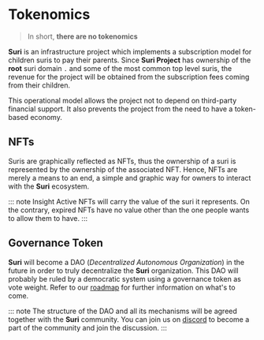 # Tokenomics

> In short, **there are no tokenomics**

**Suri** is an infrastructure project which implements a subscription model for children suris to pay their parents.
Since **Suri Project** has ownership of the **root** suri domain `.` and some of the most common top level suris, the
revenue for the project will be obtained from the subscription fees coming from their children.

This operational model allows the project not to depend on third-party financial support. It also prevents the project
from the need to have a token-based economy.

## NFTs

Suris are graphically reflected as NFTs, thus the ownership of a suri is represented by the ownership of the associated
NFT. Hence, NFTs are merely a means to an end, a simple and graphic way for owners to interact with the **Suri**
ecosystem.

::: note Insight
Active NFTs will carry the value of the suri it represents. On the contrary, expired NFTs have no value other than the
one people wants to allow them to have.
:::

## Governance Token

**Suri** will become a DAO (_Decentralized Autonomous Organization_) in the future in order to truly decentralize
the **Suri** organization. This DAO will probably be ruled by a democratic system using a governance token as vote
weight. Refer to our [roadmap](/en/roadmap#phase-3-real-decentralization) for further information on what's to come.

::: note
The structure of the DAO and all its mechanisms will be agreed together with the **Suri** community. You can join us
on [discord](https://discord.gg/YdutySHbbk) to become a part of the community and join the discussion.
:::
